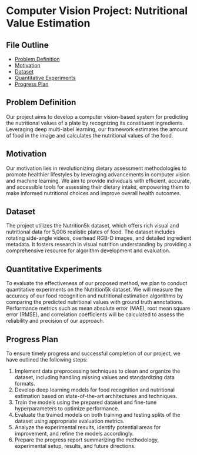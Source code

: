 # Computer Vision Project: Nutritional Value Estimation

## File Outline

- [Problem Definition](#problem-definition)
- [Motivation](#motivation)
- [Dataset](#dataset)
- [Quantitative Experiments](#quantitative-experiments)
- [Progress Plan](#progress-plan)

## Problem Definition

Our project aims to develop a computer vision-based system for predicting the nutritional values of a plate by recognizing its constituent ingredients. Leveraging deep multi-label learning, our framework estimates the amount of food in the image and calculates the nutritional values of the food.

## Motivation

Our motivation lies in revolutionizing dietary assessment methodologies to promote healthier lifestyles by leveraging advancements in computer vision and machine learning. We aim to provide individuals with efficient, accurate, and accessible tools for assessing their dietary intake, empowering them to make informed nutritional choices and improve overall health outcomes.

## Dataset

The project utilizes the Nutrition5k dataset, which offers rich visual and nutritional data for 5,006 realistic plates of food. The dataset includes rotating side-angle videos, overhead RGB-D images, and detailed ingredient metadata. It fosters research in visual nutrition understanding by providing a comprehensive resource for algorithm development and evaluation.

## Quantitative Experiments

To evaluate the effectiveness of our proposed method, we plan to conduct quantitative experiments on the Nutrition5k dataset. We will measure the accuracy of our food recognition and nutritional estimation algorithms by comparing the predicted nutritional values with ground truth annotations. Performance metrics such as mean absolute error (MAE), root mean square error (RMSE), and correlation coefficients will be calculated to assess the reliability and precision of our approach.

## Progress Plan

To ensure timely progress and successful completion of our project, we have outlined the following steps:

1. Implement data preprocessing techniques to clean and organize the dataset, including handling missing values and standardizing data formats.
2. Develop deep learning models for food recognition and nutritional estimation based on state-of-the-art architectures and techniques.
3. Train the models using the prepared dataset and fine-tune hyperparameters to optimize performance.
4. Evaluate the trained models on both training and testing splits of the dataset using appropriate evaluation metrics.
5. Analyze the experimental results, identify potential areas for improvement, and refine the models accordingly.
6. Prepare the progress report summarizing the methodology, experimental setup, results, and future directions.

